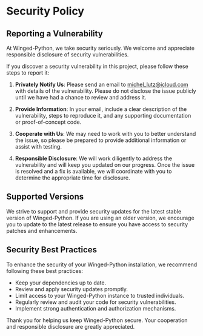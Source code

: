 # Security Policy

## Reporting a Vulnerability

At Winged-Python, we take security seriously. We welcome and appreciate responsible disclosure of security vulnerabilities.

If you discover a security vulnerability in this project, please follow these steps to report it:

1. **Privately Notify Us**: Please send an email to [michel_lutz@icloud.com](mailto:michel_lutz@icloud.com]) with details of the vulnerability. Please do not disclose the issue publicly until we have had a chance to review and address it.

2. **Provide Information**: In your email, include a clear description of the vulnerability, steps to reproduce it, and any supporting documentation or proof-of-concept code.

3. **Cooperate with Us**: We may need to work with you to better understand the issue, so please be prepared to provide additional information or assist with testing.

4. **Responsible Disclosure**: We will work diligently to address the vulnerability and will keep you updated on our progress. Once the issue is resolved and a fix is available, we will coordinate with you to determine the appropriate time for disclosure.

## Supported Versions

We strive to support and provide security updates for the latest stable version of Winged-Python. If you are using an older version, we encourage you to update to the latest release to ensure you have access to security patches and enhancements.

## Security Best Practices

To enhance the security of your Winged-Python installation, we recommend following these best practices:

- Keep your dependencies up to date.
- Review and apply security updates promptly.
- Limit access to your Winged-Python instance to trusted individuals.
- Regularly review and audit your code for security vulnerabilities.
- Implement strong authentication and authorization mechanisms.

Thank you for helping us keep Winged-Python secure. Your cooperation and responsible disclosure are greatly appreciated.
